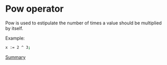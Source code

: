 # Pow operator

Pow is used to estipulate the number of times a value should be multiplied by itself.

Example:
```sh
x := 2 ^ 3;
```

[Summary](https://github.com/gleisonsdm/Kuifje-Documentation)
